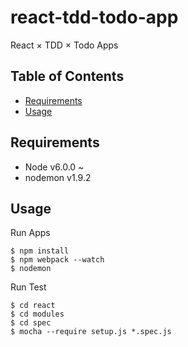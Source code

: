 # react-tdd-todo-app
React × TDD × Todo Apps

## Table of Contents
- [Requirements](#requirements)
- [Usage](#usage)

## Requirements
- Node v6.0.0 ~
- nodemon v1.9.2

## Usage
Run Apps
```
$ npm install
$ npm webpack --watch
$ nodemon
```

Run Test
```
$ cd react
$ cd modules
$ cd spec
$ mocha --require setup.js *.spec.js
```
